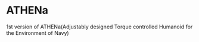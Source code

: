 # ATHENa
1st version of ATHENa(Adjustably designed Torque controlled Humanoid for the Environment of Navy)

